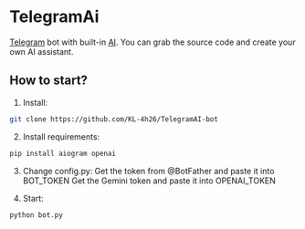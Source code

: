 # TelegramAi

<u>Telegram</u> bot with built-in <u>AI</u>. You can grab the source code and create your own AI assistant.

## How to start?

1. Install:
```bash
git clone https://github.com/KL-4h26/TelegramAI-bot
```

2. Install requirements:
```bash
pip install aiogram openai
```

3. Change config.py:
Get the token from @BotFather and paste it into BOT_TOKEN
Get the Gemini token and paste it into OPENAI_TOKEN

4. Start:
```bash
python bot.py
```
